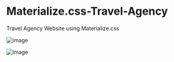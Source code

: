 # Materialize.css-Travel-Agency
Travel Agency Website using Materialize.css




![image](https://user-images.githubusercontent.com/23155302/41620200-f9537478-73d6-11e8-9591-45102b98254e.png)



![image](https://user-images.githubusercontent.com/23155302/63610230-f0ff0a80-c5a6-11e9-80aa-4be55e8e9be3.png)

